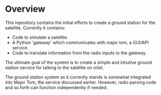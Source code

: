 # Overview

This repository contains the initial efforts to create a ground station for the satellite. Currently it contains: 
- Code to simulate a satellite. 
- A Python 'gateway' which communicates with major tom, a GUI/API service. 
- Code to translate information from the radio inputs to the gateway. 

The ultimate goal of the system is to create a simple and intiutive ground station service for talking to the satellite on orbit. 

The ground station system as it currently stands is somewhat integrated into Major Tom, the service discussed earlier. However, radio parsing code and so forth can function independently if needed. 

